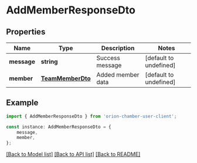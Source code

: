 # AddMemberResponseDto


## Properties

Name | Type | Description | Notes
------------ | ------------- | ------------- | -------------
**message** | **string** | Success message | [default to undefined]
**member** | [**TeamMemberDto**](TeamMemberDto.md) | Added member data | [default to undefined]

## Example

```typescript
import { AddMemberResponseDto } from 'orion-chamber-user-client';

const instance: AddMemberResponseDto = {
    message,
    member,
};
```

[[Back to Model list]](../README.md#documentation-for-models) [[Back to API list]](../README.md#documentation-for-api-endpoints) [[Back to README]](../README.md)
